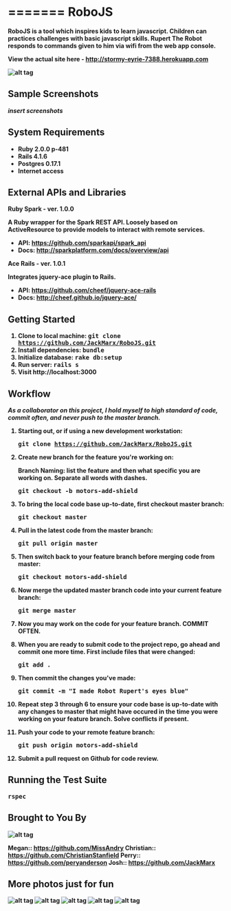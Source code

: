 =======
RoboJS
======

<b>RoboJS<b> is a tool which inspires kids to learn javascript.  Children can practices challenges with basic javascript skills. Rupert The Robot responds to commands given to him via wifi from the web app console.


View the actual site here - http://stormy-eyrie-7388.herokuapp.com

![alt tag](http://image.bayimg.com/4171e89c224584a41c557a9288f97de88de5feb4.jpg)


## Sample Screenshots

*insert screenshots*


## System Requirements

- Ruby 2.0.0 p-481
- Rails 4.1.6
- Postgres 0.17.1
- Internet access



## External APIs and Libraries

<b>Ruby Spark</b> - ver. 1.0.0

A Ruby wrapper for the Spark REST API. Loosely based on ActiveResource to provide models to interact with remote services.

- API: https://github.com/sparkapi/spark_api
- Docs: http://sparkplatform.com/docs/overview/api



<b>Ace Rails</b> - ver. 1.0.1

Integrates jquery-ace plugin to Rails.

- API: https://github.com/cheef/jquery-ace-rails
- Docs: http://cheef.github.io/jquery-ace/




## Getting Started

1. Clone to local machine: <tt>git clone https://github.com/JackMarx/RoboJS.git</tt>
2. Install dependencies: <tt>bundle</tt>
3. Initialize database: <tt>rake db:setup</tt>
4. Run server: <tt>rails s</tt>
5. Visit http://localhost:3000


## Workflow

<em>As a collaborator on this project, I hold myself to high standard of code, commit often, and never push to the master branch.</em>

1. Starting out, or if using a new development workstation:

   <tt>git clone https://github.com/JackMarx/RoboJS.git</tt>


2. Create new branch for the feature you're working on:

   Branch Naming: list the feature and then what specific you are working on. Separate all words with dashes. 

   <tt>git checkout -b motors-add-shield</tt>

3. To bring the local code base up-to-date, first checkout master branch:

   <tt>git checkout master</tt>

4. Pull in the latest code from the master branch:

   <tt>git pull origin master</tt>

5. Then switch back to your feature branch before merging code from master:

   <tt>git checkout motors-add-shield</tt>

6. Now merge the updated master branch code into your current feature branch:

   <tt>git merge master</tt>

7. Now you may work on the code for your feature branch. COMMIT OFTEN.

8. When you are ready to submit code to the project repo, go ahead and commit one more time. First include files that were changed:

   <tt>git add .</tt>

9. Then commit the changes you've made:

   <tt>git commit -m "I made Robot Rupert's eyes blue"</tt>

10. Repeat step <b>3 through 6</b> to ensure your code base is up-to-date with any changes to master that might have occured in the time you were working on your feature branch. Solve conflicts if present.

11. Push your code to your remote feature branch:

    <tt>git push origin motors-add-shield</tt>

12. Submit a pull request on Github for code review.


## Running the Test Suite

<tt>rspec</tt>

## Brought to You By
![alt tag](http://image.bayimg.com/62e6a5ac1b5b4318ab6ad596d86a5a2e05b8ad60.jpg)

Megan:: https://github.com/MissAndry
Christian:: https://github.com/ChristianStanfield
Perry:: https://github.com/peryanderson
Josh:: https://github.com/JackMarx

## More photos just for fun
![alt tag](http://image.bayimg.com/4c50560dfa7f1e021c5662373f65cc149416e678.jpg)
![alt tag](http://image.bayimg.com/cc8942f4170a90fb9f775b0e2f22b7a8db5bc00d.jpg)
![alt tag](http://image.bayimg.com/c1643ba629dd2c3754ff1a3c37158b78cff2a2d1.jpg)
![alt tag](http://image.bayimg.com/1b2817dddaeca1146c174b5549e861335d422b36.jpg)
![alt tag](http://image.bayimg.com/6def04cee75def3aac3207d311eb788383e5ae1d.jpg)
